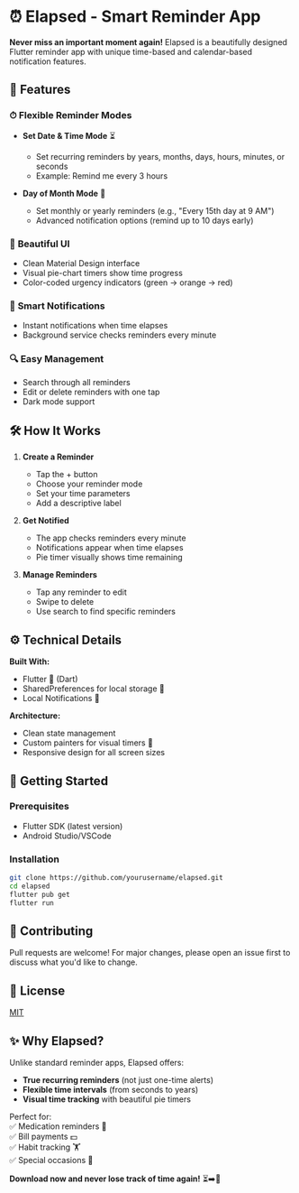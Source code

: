 # ⏰ Elapsed - Smart Reminder App

**Never miss an important moment again!** Elapsed is a beautifully designed Flutter reminder app with unique time-based and calendar-based notification features.

## 🌟 Features

### ⏱ **Flexible Reminder Modes**
- **Set Date & Time Mode** ⏳
    - Set recurring reminders by years, months, days, hours, minutes, or seconds
    - Example: Remind me every 3 hours

- **Day of Month Mode** 📅
    - Set monthly or yearly reminders (e.g., "Every 15th day at 9 AM")
    - Advanced notification options (remind up to 10 days early)

### 🎨 **Beautiful UI**
- Clean Material Design interface
- Visual pie-chart timers show time progress
- Color-coded urgency indicators (green → orange → red)

### 🔔 **Smart Notifications**
- Instant notifications when time elapses
- Background service checks reminders every minute

### 🔍 **Easy Management**
- Search through all reminders
- Edit or delete reminders with one tap
- Dark mode support

## 🛠 How It Works

1. **Create a Reminder**
    - Tap the + button
    - Choose your reminder mode
    - Set your time parameters
    - Add a descriptive label

2. **Get Notified**
    - The app checks reminders every minute
    - Notifications appear when time elapses
    - Pie timer visually shows time remaining

3. **Manage Reminders**
    - Tap any reminder to edit
    - Swipe to delete
    - Use search to find specific reminders

## ⚙️ Technical Details

**Built With:**
- Flutter 🦋 (Dart)
- SharedPreferences for local storage 💾
- Local Notifications 🔔

**Architecture:**
- Clean state management
- Custom painters for visual timers 🎨
- Responsive design for all screen sizes

## 🚀 Getting Started

### Prerequisites
- Flutter SDK (latest version)
- Android Studio/VSCode

### Installation
```bash
git clone https://github.com/yourusername/elapsed.git
cd elapsed
flutter pub get
flutter run
```

## 🤝 Contributing
Pull requests are welcome! For major changes, please open an issue first to discuss what you'd like to change.

## 📜 License
[MIT](https://choosealicense.com/licenses/mit/)

## ✨ Why Elapsed?

Unlike standard reminder apps, Elapsed offers:
- **True recurring reminders** (not just one-time alerts)
- **Flexible time intervals** (from seconds to years)
- **Visual time tracking** with beautiful pie timers

Perfect for:  
✅ Medication reminders 💊  
✅ Bill payments 💵  
✅ Habit tracking 🏋️  
✅ Special occasions 🎉

**Download now and never lose track of time again!** ⏳➡️🎯
